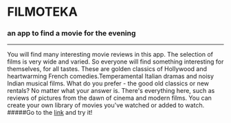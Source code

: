 # FILMOTEKA 
### an app to find a movie for the evening
---
You will find many interesting movie reviews in this app. 
  The selection of films is very wide and varied. So everyone will find something interesting for themselves, for all tastes. These are golden classics of Hollywood and heartwarming French comedies.Temperamental Italian dramas and noisy Indian musical films. What do you prefer - the good old classics or new rentals? No matter what your answer is. There's everything here, such as reviews of pictures from the dawn of cinema and modern films.
You can create your own library of movies you've watched or added to watch.   
#####Go to the [link](https://kostusta.github.io/filmoteka-team-project-js/) and try it!
